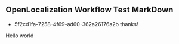 ## OpenLocalization Workflow Test MarkDown
* 5f2cd1fa-7258-4f69-ad60-362a26176a2b 
thanks!

Hello world